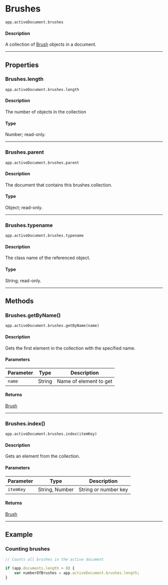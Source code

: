 # Brushes

`app.activeDocument.brushes`

#### Description

A collection of [Brush](./Brush.md) objects in a document.

---

## Properties

### Brushes.length

`app.activeDocument.brushes.length`

#### Description

The number of objects in the collection

#### Type

Number; read-only.

---

### Brushes.parent

`app.activeDocument.brushes.parent`

#### Description

The document that contains this brushes collection.

#### Type

Object; read-only.

---

### Brushes.typename

`app.activeDocument.brushes.typename`

#### Description

The class name of the referenced object.

#### Type

String; read-only.

---

## Methods

### Brushes.getByName()

`app.activeDocument.brushes.getByName(name)`

#### Description

Gets the first element in the collection with the specified name.

#### Parameters

| Parameter |  Type  |      Description       |
| --------- | ------ | ---------------------- |
| `name`    | String | Name of element to get |

#### Returns

[Brush](./Brush.md)

---

### Brushes.index()

`app.activeDocument.brushes.index(itemKey)`

#### Description

Gets an element from the collection.

#### Parameters

| Parameter |      Type      |     Description      |
| --------- | -------------- | -------------------- |
| `itemKey` | String, Number | String or number key |

#### Returns

[Brush](./Brush.md)

---

## Example

### Counting brushes

```javascript
// Counts all brushes in the active document

if (app.documents.length > 0) {
    var numberOfBrushes = app.activeDocument.brushes.length;
}
```

